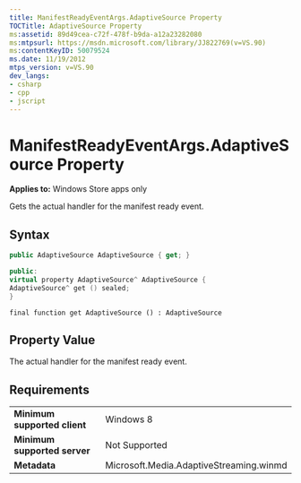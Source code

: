 ```yaml
---
title: ManifestReadyEventArgs.AdaptiveSource Property
TOCTitle: AdaptiveSource Property
ms:assetid: 89d49cea-c72f-478f-b9da-a12a23282080
ms:mtpsurl: https://msdn.microsoft.com/library/JJ822769(v=VS.90)
ms:contentKeyID: 50079524
ms.date: 11/19/2012
mtps_version: v=VS.90
dev_langs:
- csharp
- cpp
- jscript
---
```


# ManifestReadyEventArgs.AdaptiveSource Property

**Applies to:** Windows Store apps only

Gets the actual handler for the manifest ready event.

## Syntax

```csharp
public AdaptiveSource AdaptiveSource { get; }
```

```cpp
public:
virtual property AdaptiveSource^ AdaptiveSource {
AdaptiveSource^ get () sealed;
}
```

```jscript
final function get AdaptiveSource () : AdaptiveSource
```

## Property Value

The actual handler for the manifest ready event.

## Requirements

|||
|--- |--- |
|**Minimum supported client**|Windows 8|
|**Minimum supported server**|Not Supported|
|**Metadata**|Microsoft.Media.AdaptiveStreaming.winmd|
